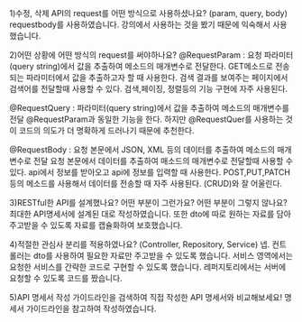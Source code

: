 

1)수정, 삭제 API의 request를 어떤 방식으로 사용하셨나요? (param, query, body)
requestbody를 사용하였습니다. 강의에서 사용하는 것을 봤기 때문에 익숙해서 사용했습니다. 

2)어떤 상황에 어떤 방식의 request를 써야하나요?
@RequestParam : 요청 파라미터(query string)에서 값을 추출하여 메소드의 매개변수로 전달한다.
GET메소드로 전송되는 파라미터에서 값을 추출하고자 할 때 사용한다. 
검색 결과를 보여주는 페이지에서 검색어를 전달할때 사용할 수 있다. 
검색,페이징, 정렬등의 기능 구현에 자주 사용된다. 

@RequestQuery : 파라미터(query string)에서 값을 추출하여 메소드의 매개변수를 전달
@RequestParam과 동일한 기능을 한다. 하지만 @RequestQuer를 사용하는 것이
코드의 의도가 더 명확하게 드러나기 때문에 추천한다. 

@RequestBody : 요청 본문에서 JSON, XML 등의 데이터를 추출하여 메소드의 매개변수로 전달
요청 본문에서 데이터를 추출하여 매소드의 매개변수로 전달할때 사용할 수 있다. 
api에서 정보를 받아오고 api에 정보를 입력할 때 사용한다. 
POST,PUT,PATCH등의 메소드를 사용해서 데이터를 전송할 때 자주 사용된다.
(CRUD)와 잘 어울린다. 

3)RESTful한 API를 설계했나요? 어떤 부분이 그런가요? 어떤 부분이 그렇지 않나요?
최대한 API명세서에 설계된 대로 작성하였습니다. 또한 dto에 따로 원하는 자료를 담아 주고받을 수 있도록 자료를 캡슐화하여 보호했습니다.


4)적절한 관심사 분리를 적용하였나요? (Controller, Repository, Service)
넵. 컨트롤러는 dto를 사용하여 필요한 자료만 주고받을 수 있도록 했습니다.
서비스 영역에서는 요청한 서비스를 간략한 코드로 구현할 수 있도록 했습니다.
레퍼지토리에서는 서버에 요청할 수 있도록 코드를 짰습니다. 

5)API 명세서 작성 가이드라인을 검색하여 직접 작성한 API 명세서와 비교해보세요!
명세서 가이드라인을 참고하여 작성하였습니다. 

